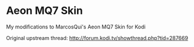 # Aeon MQ7 Skin
My modifications to MarcosQui's Aeon MQ7 Skin for Kodi

Original upstream thread: http://forum.kodi.tv/showthread.php?tid=287669
